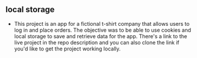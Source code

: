 ## local storage
* This project is an app for a fictional t-shirt company that allows users to log in and place orders. The objective was to be able to use cookies and local storage to save and retrieve data for the app. There's a link to the live project in the repo description and you can also clone the link if you'd like to get the project working locally.
